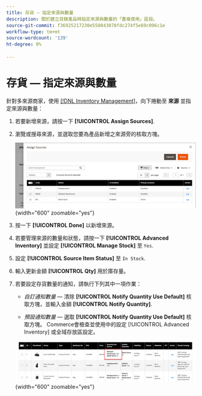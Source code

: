 ```yaml
---
title: 存貨 — 指定來源與數量
description: 關於建立目錄產品時指定來源與數量的「重複使用」區段。
source-git-commit: f36925217230e558043078fdc274f5e69c096c1e
workflow-type: tm+mt
source-wordcount: '139'
ht-degree: 0%

---
```


# 存貨 — 指定來源與數量

針對多來源商家，使用 [[!DNL Inventory Management]](../inventory-management/introduction.md)，向下捲動至 **來源** 並指定來源與數量：

1. 若要新增來源，請按一下 **[!UICONTROL Assign Sources]**.

1. 瀏覽或搜尋來源，並選取您要為產品新增之來源旁的核取方塊。

   ![將來源指派給產品](../catalog/assets/inventory-product-assign-sources.png){width="600" zoomable="yes"}

1. 按一下 **[!UICONTROL Done]** 以新增來源。

1. 若要管理來源的數量和狀態，請按一下 **[!UICONTROL Advanced Inventory]** 並設定 **[!UICONTROL Manage Stock]** 至 `Yes`.

1. 設定 **[!UICONTROL Source Item Status]** 至 `In Stock`.

1. 輸入更新金額 **[!UICONTROL Qty]** 用於庫存量。

1. 若要設定存貨數量的通知，請執行下列其中一項作業：

   - _自訂通知數量_  — 清除 **[!UICONTROL Notify Quantity Use Default]** 核取方塊，並輸入金額 **[!UICONTROL Notify Quantity]**.

   - _預設通知數量_  — 選取 **[!UICONTROL Notify Quantity Use Default]** 核取方塊。 Commerce會檢查並使用中的設定 [!UICONTROL Advanced Inventory] 或全域存放區設定。

   ![更新每個來源的產品數量](../catalog/assets/inventory-product-quantity.png){width="600" zoomable="yes"}
